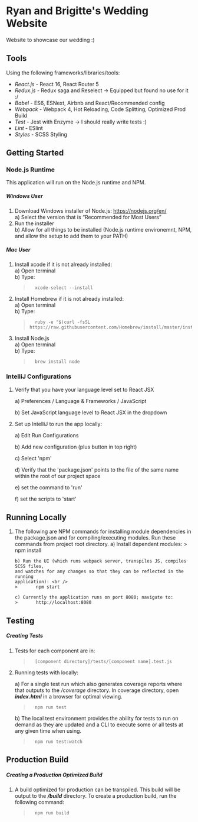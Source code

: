 # Ryan and Brigitte's Wedding Website

Website to showcase our wedding :)

## Tools

Using the following frameworks/libraries/tools:

- _React.js_ - React 16, React Router 5
- _Redux.js_ - Redux saga and Reselect -> Equipped but found no use for it :/
- _Babel_ - ES6, ESNext, Airbnb and React/Recommended config
- _Webpack_ - Webpack 4, Hot Reloading, Code Splitting, Optimized Prod Build
- _Test_ - Jest with Enzyme -> I should really write tests :)
- _Lint_ - ESlint
- _Styles_ - SCSS Styling

## Getting Started

### Node.js Runtime

This application will run on the Node.js runtime and NPM.

##### Windows User

1. Download Windows installer of Node.js: https://nodejs.org/en/ <br />
   a) Select the version that is “Recommended for Most Users” <br />
2. Run the installer <br />
   b) Allow for all things to be installed (Node.js runtime environemnt, NPM, and allow the setup to add them to your PATH)

##### Mac User

1.  Install xcode if it is not already installed: <br />
    a) Open terminal <br />
    b) Type: <br />
    >       xcode-select --install
2.  Install Homebrew if it is not already installed: <br />
    a) Open terminal <br />
    b) Type: <br />
    >       ruby -e "$(curl -fsSL https://raw.githubusercontent.com/Homebrew/install/master/install)"
3.  Install Node.js <br />
    a) Open terminal <br />
    b) Type: <br />
    >       brew install node

### IntelliJ Configurations

1. Verify that you have your language level set to React JSX

   a) Preferences / Language & Frameworks / JavaScript

   b) Set JavaScript language level to React JSX in the dropdown

2. Set up IntelliJ to run the app locally:

   a) Edit Run Configurations

   b) Add new configuration (plus button in top right)

   c) Select 'npm'

   d) Verify that the 'package.json' points to the file of the same name within the root of our project space

   e) set the command to 'run'

   f) set the scripts to 'start'

## Running Locally

1.  The following are NPM commands for installing module dependencies in the package.json
    and for compiling/executing modules. Run these commands from project root directory.
    a) Install dependent modules: > npm install

        b) Run the UI (which runs webpack server, transpiles JS, compiles SCSS files,
        and watches for any changes so that they can be reflected in the running
        application): <br />
        >       npm start

        c) Currently the application runs on port 8080; navigate to:
        >       http://localhost:8080

## Testing

##### Creating Tests

1.  Tests for each component are in:

    >       [component directory]/tests/[component name].test.js

2.  Running tests with locally:

    a) For a single test run which also generates coverage reports where that
    outputs to the <i>/coverage</i> directory. In coverage directory,
    open <i><b>index.html</b></i> in a browser for optimal viewing.

    >       npm run test

    b) The local test environment provides the ability for tests to run
    on demand as they are updated and a CLI to execute some or all tests
    at any given time when using.

    >       npm run test:watch

## Production Build

##### Creating a Production Optimized Build

1.  A build optimized for production can be transpiled. This build will be
    output to the <b><i>/build</i></b> directory. To create a production
    build, run the following command:

    >       npm run build
